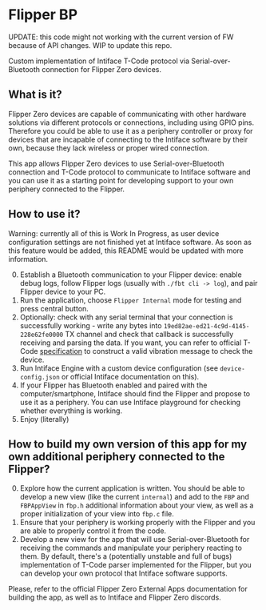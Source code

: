 # Flipper BP

UPDATE: this code might not working with the current version of FW because of API changes. WIP to update this repo.

Custom implementation of Intiface T-Code protocol via Serial-over-Bluetooth connection for Flipper Zero devices.

## What is it?
Flipper Zero devices are capable of communicating with other hardware solutions via different protocols or connections, including using GPIO pins. Therefore you could be able to use it as a periphery controller or proxy for devices that are incapable of connecting to the Intiface software by their own, because they lack wireless or proper wired connection.

This app allows Flipper Zero devices to use Serial-over-Bluetooth connection and T-Code protocol to communicate to Intiface software and you can use it as a starting point for developing support to your own periphery connected to the Flipper.

## How to use it?
Warning: currently all of this is Work In Progress, as user device configuration settings are not finished yet at Intiface software. As soon as this feature would be added, this README would be updated with more information.

0. Establish a Bluetooth communication to your Flipper device: enable debug logs, follow Flipper logs (usually with `./fbt cli -> log`), and pair Flipper device to your PC.
1. Run the application, choose `Flipper Internal` mode for testing and press central button.
2. Optionally: check with any serial terminal that your connection is successfully working - write any bytes into `19ed82ae-ed21-4c9d-4145-228e62fe0000` TX channel and check that callback is successfully receiving and parsing the data. If you want, you can refer to official T-Code [specification](https://docs.buttplug.io/docs/stpihkal/protocols/tcode/) to construct a valid vibration message to check the device.
3. Run Intiface Engine with a custom device configuration (see `device-config.json` or official Intiface documentation on this).
4. If your Flipper has Bluetooth enabled and paired with the computer/smartphone, Intiface should find the Flipper and propose to use it as a periphery. You can use Intiface playground for checking whether everything is working.
5. Enjoy (literally)

## How to build my own version of this app for my own additional periphery connected to the Flipper?
0. Explore how the current application is written. You should be able to develop a new view (like the current `internal`) and add to the `FBP` and `FBPAppView` in `fbp.h` additional information about your view, as well as a proper initialization of your view into `fbp.c` file.
1. Ensure that your periphery is working properly with the Flipper and you are able to properly control it from the code.
2. Develop a new view for the app that will use Serial-over-Bluetooth for receiving the commands and manipulate your periphery reacting to them. By default, there's a (potentially unstable and full of bugs) implementation of T-Code parser implemented for the Flipper, but you can develop your own protocol that Intiface software supports. 

Please, refer to the official Flipper Zero External Apps documentation for building the app, as well as to Intiface and Flipper Zero discords. 
